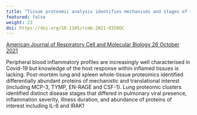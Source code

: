 ```yaml
---
title: "Tissue proteomic analysis identifies mechanisms and stages of immunopathology in fatal COVID-19"
featured: false
weight: 23
doi: https://doi.org/10.1165/rcmb.2021-0358OC
---
```


[American Journal of Respiratory Cell and Molecular Biology 26 October 2021]({{page.doi}})

Peripheral blood inflammatory profiles are increasingly well characterised in Covid-19 but knowledge of the host response within inflamed tissues is lacking. Post-mortem lung and spleen whole-tissue proteomics identified differentially abundant proteins of mechanistic and translational interest (including MCP-3, TYMP, EN-RAGE and CSF-1). Lung proteomic clusters identified distinct disease stages that differed in pulmonary viral presence, inflammation severity, illness duration, and abundance of proteins of interest including IL-6 and IRAK1
